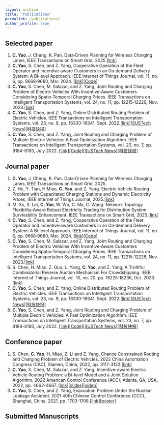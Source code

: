 ```yaml
---
layout: archive
title: "Publications"
permalink: /publications/
author_profile: true
---
```

Selected paper
------
1. **C. Yao**, J. Cheng, K. Pan. Data‑Driven Planning for Wireless Charging Lanes, IEEE Transactions on Smart Grid, 2025.[[link]](https://ieeexplore.ieee.org/document/10970087)
2. **C. Yao**, S. Chen, and Z. Yang, Cooperative Operation of the Fleet Operator and Incentive‑aware Customers in an On‑demand Delivery System: A Bi‑level Approach. IEEE Internet of Things Journal, vol. 11, no. 6, pp. 9668‑9680, Mar. 2024. [[link]](https://ieeexplore.ieee.org/document/10283949)[[Code]](https://github.com/CanqiYao/Cooperative-Operation-of-the-Fleet-Operator-and-Incentive-aware-Customers)
3. **C. Yao**, S. Chen, M. Salazar, and Z. Yang, Joint Routing and Charging Problem of Electric Vehicles With Incentive‑Aware Customers Considering Spatio‑Temporal Charging Prices. IEEE Transactions on Intelligent Transportation Systems, vol. 24, no. 11, pp. 12215‑12226, Nov. 2023.[[link]](https://ieeexplore.ieee.org/document/10164169)
4. **C. Yao**, S. Chen, and Z. Yang, Online Distributed Routing Problem of Electric Vehicles. IEEE Transactions on Intelligent Transportation Systems, vol. 23, no. 9, pp. 16330-16341, Sept. 2022.[[link]](https://ieeexplore.ieee.org/document/9713755)[[SUSTech News]](https://coe.sustech.edu.cn/en/News-detail-id-541.html)[[科技快报]](https://www.kjkxun.com/kb/32074.html)
5. **C. Yao**, S. Chen, and Z. Yang, Joint Routing and Charging Problem of Multiple Electric Vehicles: A Fast Optimization Algorithm. IEEE Transactions on Intelligent Transportation Systems, vol. 23, no. 7, pp. 8184-8193, July 2022. [[link]](https://ieeexplore.ieee.org/document/9430759)[[Code]](https://github.com/CanqiYao/Joint-Routing-and-Charging-Problem-of-Multiple-Electric-Vehicles-A-Fast-Optimization-Algorithm)[[SUSTech News]](https://coe.sustech.edu.cn/en/News-detail-id-541.html)[[科技快报]](https://www.kjkxun.com/kb/32074.html)




Journal paper
------
1. **C. Yao**, J. Cheng, K. Pan. Data‑Driven Planning for Wireless Charging Lanes, IEEE Transactions on Smart Grid, 2025.
2. Z. He, Y. Tian, H Miao, **C. Yao**, and Z. Yang. Electric Vehicle Routing Problem with Capacitated Charging Stations and Dynamic Electricity Prices, IEEE Internet of Things Journal, 2025.[[link]](https://ieeexplore.ieee.org/document/10937191/)
3. M. Xu, S. Lei, **C. Yao**, W. Wu, C. Ma, C. Wang. Network Topology Flexibility‑Aware Robust Electricity Trading for Distribution System Survivability Enhancement, IEEE Transactions on Smart Grid, 2025.[[link]](https://ieeexplore.ieee.org/document/10922206/)
4.  **C. Yao**, S. Chen, and Z. Yang, Cooperative Operation of the Fleet Operator and Incentive‑aware Customers in an On‑demand Delivery System: A Bi‑level Approach. IEEE Internet of Things Journal, vol. 11, no. 6, pp. 9668‑9680, Mar. 2024. [[link]](https://ieeexplore.ieee.org/document/10283949)[[Code]](https://github.com/CanqiYao/Cooperative-Operation-of-the-Fleet-Operator-and-Incentive-aware-Customers) 
5.  **C. Yao**, S. Chen, M. Salazar, and Z. Yang, Joint Routing and Charging Problem of Electric Vehicles With Incentive‑Aware Customers Considering Spatio‑Temporal Charging Prices. IEEE Transactions on Intelligent Transportation Systems, vol. 24, no. 11, pp. 12215‑12226, Nov. 2023.[[link]](https://ieeexplore.ieee.org/document/10164169) 
6.  S. Chen, H. Miao, Z. Guo, L. Yang, **C. Yao**, and Z. Yang, A Truthful Combinatorial Reverse Auction Mechanism For Crowdshipping. IEEE Internet of Things Journal, vol. 10, no. 20, pp. 18225‑18236, Oct. 2023.[[link]](https://ieeexplore.ieee.org/document/10131977)
7.  **C. Yao**, S. Chen, and Z. Yang, Online Distributed Routing Problem of Electric Vehicles. IEEE Transactions on Intelligent Transportation Systems, vol. 23, no. 9, pp. 16330-16341, Sept. 2022.[[link]](https://ieeexplore.ieee.org/document/9713755)[[SUSTech News]](https://coe.sustech.edu.cn/en/News-detail-id-541.html)[[科技快报]](https://www.kjkxun.com/kb/32074.html)
8. **C. Yao**, S. Chen, and Z. Yang, Joint Routing and Charging Problem of Multiple Electric Vehicles: A Fast Optimization Algorithm. IEEE Transactions on Intelligent Transportation Systems, vol. 23, no. 7, pp. 8184-8193, July 2022. [[link]](https://ieeexplore.ieee.org/document/9430759)[[Code]](https://github.com/CanqiYao/Joint-Routing-and-Charging-Problem-of-Multiple-Electric-Vehicles-A-Fast-Optimization-Algorithm)[[SUSTech News]](https://coe.sustech.edu.cn/en/News-detail-id-541.html)[[科技快报]](https://www.kjkxun.com/kb/32074.html)



Conference paper
------
1.  S. Chen, **C. Yao**, H. Miao, Z. Li and Z. Yang, Chance Constrained Routing and Charging Problem of Electric Vehicles. 2022 China Automation Congress (CAC),
Xiamen, China, 2022, pp. 3117-3122.[[link]](https://ieeexplore.ieee.org/document/10054938)
2.  **C. Yao**, S. Chen, M. Salazar, and Z. Yang, Incentive-aware Electric Vehicle Routing Problem: a Bi-level Model and a Joint Solution Algorithm. 2022 American Control Conference (ACC), Atlanta, GA, USA, 2022, pp. 4662-4667. [[link]](https://ieeexplore.ieee.org/abstract/document/9867256)[[slides]](https://drive.google.com/file/d/1Zbs_XFauiDLkBt2a0Hcx1b3zB8M22Tvj/view?usp=sharing)[[video]](https://youtu.be/WDccOxZAuag)
3. **C. Yao**, S. Chen, and Z. Yang, Evacuation Problem Under the Nuclear Leakage Accident. 2021 40th Chinese Control Conference (CCC), Shanghai, China, 2021, pp. 1703-1708.[[link]](https://ieeexplore.ieee.org/document/9549934)[[poster]](https://drive.google.com/file/d/1wSui_pT8jHNKOOIKA6uj6N5EAo1MJcAJ/view?usp=sharing)




Submitted Manuscripts
------


